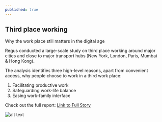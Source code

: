 ```yaml
---
published: true
---
```


## Third place working

Why the work place still matters in the digital age

Regus conducted a large-scale study on third place working around major cities and close to major transport hubs (New York, London, Paris, Mumbai & Hong Kong).

The analysis identifies three high-level reasons, apart from convenient access, why people choose to work in a third work place:

1.	Facilitating productive work
2.	Safeguarding work-life balance
3.	Easing work-family interface


Check out the full report: [Link to Full Story](http://www.regus.fr/images/Third%20Place%20Whitepaper_LowRes_tcm308-44973.pdf)

![alt text](/assets/img/thought/thought-8.jpg "Image")